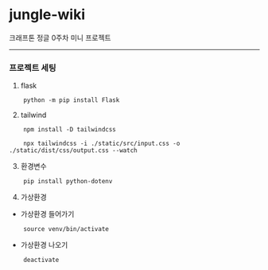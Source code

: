# jungle-wiki
크래프톤 정글 0주차 미니 프로젝트


---
### 프로젝트 세팅
1. flask
```
    python -m pip install Flask
```
2. tailwind
```
    npm install -D tailwindcss
```
```
    npx tailwindcss -i ./static/src/input.css -o ./static/dist/css/output.css --watch
```
3. 환경변수
```
    pip install python-dotenv
```
4. 가상환경
- 가상환경 들어가기
```
    source venv/bin/activate 
``` 
    
- 가상환경 나오기
```
    deactivate
```